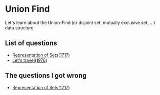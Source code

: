 Union Find
===============
Let's learn about the Union-Find (or disjoint set, mutually exclusive set, ...) data structure.

List of questions
------------------

- [Representation of Sets(1717)](https://github.com/yoru4890/coding_test/blob/main/baekjoon/union_find/1717.md)
- [Let's travel(1976)](https://github.com/yoru4890/coding_test/blob/main/baekjoon/union_find/1976.md)

The questions I got wrong
-------------------

- [Representation of Sets(1717)](https://github.com/yoru4890/coding_test/blob/main/baekjoon/union_find/1717.md)
